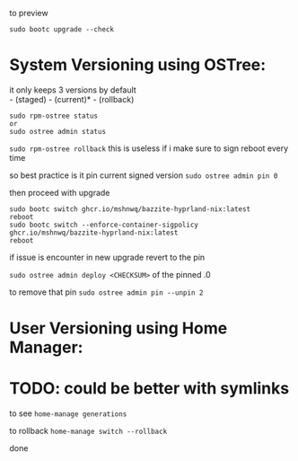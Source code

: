 to preview

```sudo bootc upgrade --check```

# System Versioning using OSTree:

it only keeps 3 versions by default  
	- (staged)
	- (current)* 
	- (rollback) 

```
sudo rpm-ostree status
or
sudo ostree admin status
```

```sudo rpm-ostree rollback``` this is useless if i make sure to sign reboot every time

so best practice is it pin current signed version 
```sudo ostree admin pin 0```

then proceed with upgrade
```
sudo bootc switch ghcr.io/mshnwq/bazzite-hyprland-nix:latest
reboot
sudo bootc switch --enforce-container-sigpolicy ghcr.io/mshnwq/bazzite-hyprland-nix:latest
reboot
```

if issue is encounter in new upgrade revert to the pin

```sudo ostree admin deploy <CHECKSUM>``` of the pinned .0

to remove that pin
```sudo ostree admin pin --unpin 2```

# User Versioning using Home Manager:
# TODO: could be better with symlinks

to see
```home-manage generations```

to rollback
```home-manage switch --rollback```

done

